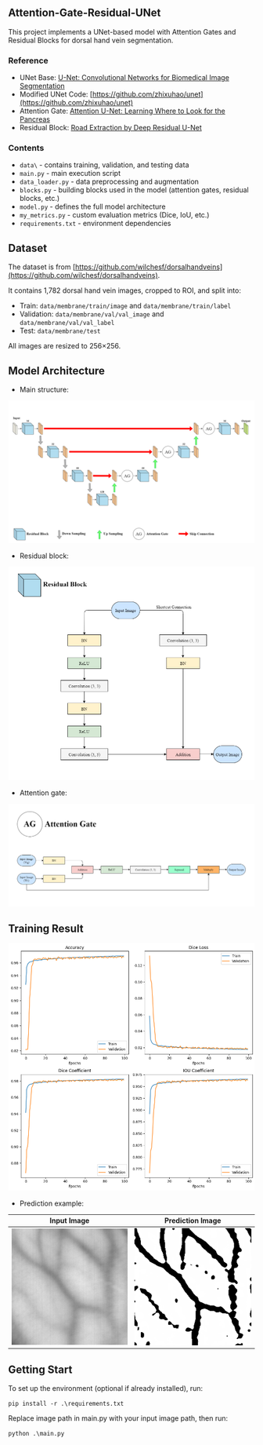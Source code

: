 ## Attention-Gate-Residual-UNet
This project implements a UNet-based model with Attention Gates and Residual Blocks for dorsal hand vein segmentation.

### Reference
- UNet Base: [U-Net: Convolutional Networks for Biomedical Image Segmentation](https://arxiv.org/abs/1505.04597)
- Modified UNet Code: [https://github.com/zhixuhao/unet](https://github.com/zhixuhao/unet)
- Attention Gate: [Attention U-Net: Learning Where to Look for the Pancreas](https://arxiv.org/abs/1804.03999)
- Residual Block: [Road Extraction by Deep Residual U-Net](https://arxiv.org/abs/1711.10684)

### Contents
- `data\` - contains training, validation, and testing data
- `main.py` - main execution script
- `data_loader.py` - data preprocessing and augmentation
- `blocks.py` - building blocks used in the model (attention gates, residual blocks, etc.)
- `model.py` - defines the full model architecture
- `my_metrics.py` - custom evaluation metrics (Dice, IoU, etc.)
- `requirements.txt` - environment dependencies

## Dataset
The dataset is from [https://github.com/wilchesf/dorsalhandveins](https://github.com/wilchesf/dorsalhandveins). 

It contains 1,782 dorsal hand vein images, cropped to ROI, and split into:
- Train: `data/membrane/train/image` and `data/membrane/train/label`
- Validation: `data/membrane/val/val_image` and `data/membrane/val/val_label`
- Test: `data/membrane/test`

All images are resized to 256×256.

## Model Architecture
- Main structure:
  
![main](image/0.png)


- Residual block:

![Residual](image/1.png)


- Attention gate:

![Attention](image/2.png)


## Training Result

![metrics](image/3.png)

- Prediction example:

| Input Image | Prediction Image |
|-------------|------------------|
| ![input](data/membrane/test/4.png) | ![prediction](data/membrane/test/4_predict.png) |

## Getting Start
To set up the environment (optional if already installed), run:
```
pip install -r .\requirements.txt
```
Replace image path in main.py with your input image path, then run:
```
python .\main.py 
```
